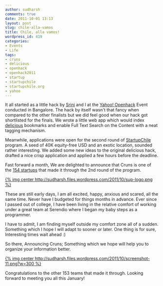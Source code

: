 ```yaml
---
author: sudharsh
comments: true
date: 2011-10-01 13:13
layout: post
slug: chile-alla-vamos
title: Chile, alla vamos!
wordpress_id: 419
categories:
- Events
- Life
tags:
- cruns
- delicious
- openhack
- openhack2011
- startup
- startupchile
- startupchile.org
- yahoo
---
```


It all started as a little hack by [Srini](http://twitter.com/#%21/cnu) and I at the [Yahoo! Openhack](http://developer.yahoo.com/hackday/) Event conducted in Bangalore. The hack by itself wasn't that fancy when compared to the other finalists but we did feel good when our hack got shortlisted for the finals. We wrote a little web app which would index [delicious](http://www.delicious.com/) bookmarks and enable Full Text Search on the Content with a neat tagging mechanism.

Meanwhile, applications were open for the second round of [StartupChile](http://www.startupchile.org/about/faqs/) program. A seed of 40K equity-free USD and an exotic location, sounded rather interesting. We added some new ideas to the original delicious hack, drafted a nice crisp application and applied a few hours before the deadline.

Fast forward a month, We are delighted to announce that Cruns is one of the [154 startups](http://www.startupchile.org/154-startups-selected-in-start-up-chiles-2nd-round-of-2011/) that made it through the 2nd round of the program.

[{% img center http://sudharsh.files.wordpress.com/2011/10/sup-logo.png %}](http://startupchile.org)

These are still early days, I am all excited, happy, anxious and scared, all the same time. Never have I budgeted for things months in advance. Ever since I passed out of college, I have been living in the relative comfort of working under a great team at Serendio where I began my baby steps as a programmer.

I have to admit, I am finding myself outside my comfort zone all of a sudden. Something which I hope I will adapt to sooner or later. One thing is for sure, Interesting times wait ahead :)

So there, Announcing Cruns; Something which we hope will help you to organize your information better.


[{% img center http://sudharsh.files.wordpress.com/2011/10/screenshot-11.png?w=300 %}](http://twitter.com/#!/CrunsLabs)




Congratulations to the other 153 teams that made it through. Looking forward to meeting you all this January!




